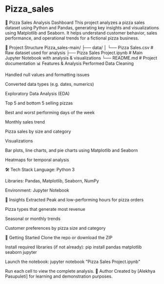 # Pizza_sales
🍕 Pizza Sales Analysis Dashboard
This project analyzes a pizza sales dataset using Python and Pandas, generating key insights and visualizations using Matplotlib and Seaborn. It helps understand customer behavior, sales performance, and operational trends for a fictional pizza business.

📁 Project Structure
Pizza_sales-main/
├── data/
│   └── Pizza Sales.csv                # Raw dataset used for analysis
├── Pizza Sales Project.ipynb          # Main Jupyter Notebook with analysis & visualizations
└── README.md                          # Project documentation
📊 Features & Analysis Performed
Data Cleaning

Handled null values and formatting issues

Converted data types (e.g. dates, numerics)

Exploratory Data Analysis (EDA)

Top 5 and bottom 5 selling pizzas

Best and worst performing days of the week

Monthly sales trend

Pizza sales by size and category

Visualizations

Bar plots, line charts, and pie charts using Matplotlib and Seaborn

Heatmaps for temporal analysis

🛠️ Tech Stack
Language: Python 3

Libraries: Pandas, Matplotlib, Seaborn, NumPy

Environment: Jupyter Notebook

🧠 Insights Extracted
Peak and low-performing hours for pizza orders

Pizza types that generate most revenue

Seasonal or monthly trends

Customer preferences by pizza size and category

🚀 Getting Started
Clone the repo or download the ZIP

Install required libraries (if not already):
pip install pandas matplotlib seaborn jupyter

Launch the notebook:
jupyter notebook "Pizza Sales Project.ipynb"

Run each cell to view the complete analysis.
📌 Author
Created by [Alekhya Pasupuleti] for learning and demonstration purposes.
